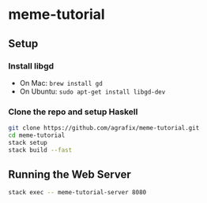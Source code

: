 # meme-tutorial

## Setup

### Install libgd

* On Mac: `brew install gd`
* On Ubuntu: `sudo apt-get install libgd-dev`

### Clone the repo and setup Haskell

```bash
git clone https://github.com/agrafix/meme-tutorial.git
cd meme-tutorial
stack setup
stack build --fast
```

## Running the Web Server

```bash
stack exec -- meme-tutorial-server 8080
```
